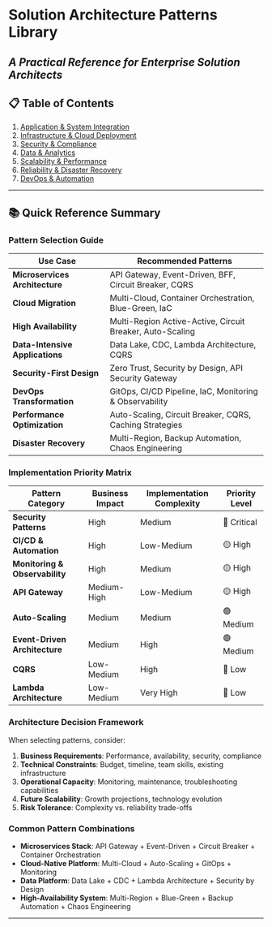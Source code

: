 # Solution Architecture Patterns Library
*A Practical Reference for Enterprise Solution Architects*
---
## 📋 Table of Contents
1. [Application & System Integration](#application--system-integration.md)
2. [Infrastructure & Cloud Deployment](#infrastructure--cloud-deployment)
3. [Security & Compliance](#security--compliance)
4. [Data & Analytics](#data--analytics)
5. [Scalability & Performance](#scalability--performance)
6. [Reliability & Disaster Recovery](#reliability--disaster-recovery)
7. [DevOps & Automation](#devops--automation)
---

## 📚 Quick Reference Summary

### Pattern Selection Guide

| **Use Case** | **Recommended Patterns** |
|--------------|-------------------------|
| **Microservices Architecture** | API Gateway, Event-Driven, BFF, Circuit Breaker, CQRS |
| **Cloud Migration** | Multi-Cloud, Container Orchestration, Blue-Green, IaC |
| **High Availability** | Multi-Region Active-Active, Circuit Breaker, Auto-Scaling |
| **Data-Intensive Applications** | Data Lake, CDC, Lambda Architecture, CQRS |
| **Security-First Design** | Zero Trust, Security by Design, API Security Gateway |
| **DevOps Transformation** | GitOps, CI/CD Pipeline, IaC, Monitoring & Observability |
| **Performance Optimization** | Auto-Scaling, Circuit Breaker, CQRS, Caching Strategies |
| **Disaster Recovery** | Multi-Region, Backup Automation, Chaos Engineering |

### Implementation Priority Matrix

| **Pattern Category** | **Business Impact** | **Implementation Complexity** | **Priority Level** |
|---------------------|-------------------|-------------------------------|-------------------|
| **Security Patterns** | High | Medium | 🔴 Critical |
| **CI/CD & Automation** | High | Low-Medium | 🟡 High |
| **Monitoring & Observability** | High | Medium | 🟡 High |
| **API Gateway** | Medium-High | Low-Medium | 🟡 High |
| **Auto-Scaling** | Medium | Medium | 🟢 Medium |
| **Event-Driven Architecture** | Medium | High | 🟢 Medium |
| **CQRS** | Low-Medium | High | 🔵 Low |
| **Lambda Architecture** | Low-Medium | Very High | 🔵 Low |

### Architecture Decision Framework

When selecting patterns, consider:

1. **Business Requirements**: Performance, availability, security, compliance
2. **Technical Constraints**: Budget, timeline, team skills, existing infrastructure
3. **Operational Capacity**: Monitoring, maintenance, troubleshooting capabilities
4. **Future Scalability**: Growth projections, technology evolution
5. **Risk Tolerance**: Complexity vs. reliability trade-offs

### Common Pattern Combinations

- **Microservices Stack**: API Gateway + Event-Driven + Circuit Breaker + Container Orchestration
- **Cloud-Native Platform**: Multi-Cloud + Auto-Scaling + GitOps + Monitoring
- **Data Platform**: Data Lake + CDC + Lambda Architecture + Security by Design
- **High-Availability System**: Multi-Region + Blue-Green + Backup Automation + Chaos Engineering

---
